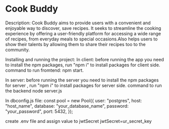 # Cook Buddy

Description:
Cook Buddy aims to provide users with a convenient and enjoyable way to
discover, save recipes. It seeks to streamline the cooking experience by offering a
user-friendly platform for accessing a wide range of recipes, from everyday meals
to special occasions.Also helps users to show their talents by allowing them to
share their recipes too to the community.

Installing and running the project:
In client:
before running the app you need to install the npm packages, run "npm i" to install packages for client side.
command to run fromtend: npm start.

In server:
before running the server you need to install the npm packages for server , run "npm i" to install packages for server side.
command to run the backend node server.js

In dbconfig.js file:
const pool = new Pool({
user: "postgres",
host: "host_name",
database: "your_database_name",
password: "your_password",
port: 5432,
});

create .env file and assign value to jwtSecret
jwtSecret=ur_secret_key